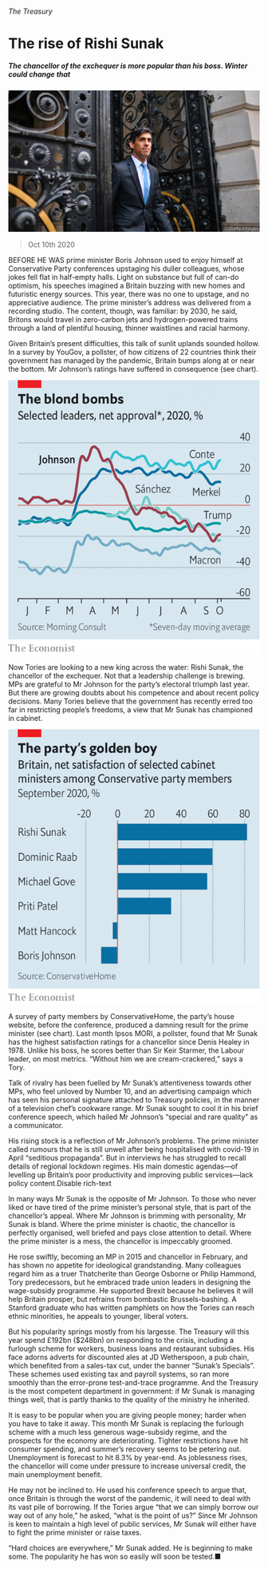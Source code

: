 ###### The Treasury

# The rise of Rishi Sunak 

##### The chancellor of the exchequer is more popular than his boss. Winter could change that 

![image](images/20201010_BRP001_0.jpg) 

> Oct 10th 2020 


BEFORE HE WAS prime minister Boris Johnson used to enjoy himself at Conservative Party conferences upstaging his duller colleagues, whose jokes fell flat in half-empty halls. Light on substance but full of can-do optimism, his speeches imagined a Britain buzzing with new homes and futuristic energy sources. This year, there was no one to upstage, and no appreciative audience. The prime minister’s address was delivered from a recording studio. The content, though, was familiar: by 2030, he said, Britons would travel in zero-carbon jets and hydrogen-powered trains through a land of plentiful housing, thinner waistlines and racial harmony.


Given Britain’s present difficulties, this talk of sunlit uplands sounded hollow. In a survey by YouGov, a pollster, of how citizens of 22 countries think their government has managed by the pandemic, Britain bumps along at or near the bottom. Mr Johnson’s ratings have suffered in consequence (see chart).

![image](images/20201010_BRC071.png) 



Now Tories are looking to a new king across the water: Rishi Sunak, the chancellor of the exchequer. Not that a leadership challenge is brewing. MPs are grateful to Mr Johnson for the party’s electoral triumph last year. But there are growing doubts about his competence and about recent policy decisions. Many Tories believe that the government has recently erred too far in restricting people’s freedoms, a view that Mr Sunak has championed in cabinet.


![image](images/20201010_BRC074.png) 



A survey of party members by ConservativeHome, the party’s house website, before the conference, produced a damning result for the prime minister (see chart). Last month Ipsos MORI, a pollster, found that Mr Sunak has the highest satisfaction ratings for a chancellor since Denis Healey in 1978. Unlike his boss, he scores better than Sir Keir Starmer, the Labour leader, on most metrics. “Without him we are cream-crackered,” says a Tory.


Talk of rivalry has been fuelled by Mr Sunak’s attentiveness towards other MPs, who feel unloved by Number 10, and an advertising campaign which has seen his personal signature attached to Treasury policies, in the manner of a television chef’s cookware range. Mr Sunak sought to cool it in his brief conference speech, which hailed Mr Johnson’s “special and rare quality” as a communicator.


His rising stock is a reflection of Mr Johnson’s problems. The prime minister called rumours that he is still unwell after being hospitalised with covid-19 in April “seditious propaganda”. But in interviews he has struggled to recall details of regional lockdown regimes. His main domestic agendas—of levelling up Britain’s poor productivity and improving public services—lack policy content.Disable rich-text


In many ways Mr Sunak is the opposite of Mr Johnson. To those who never liked or have tired of the prime minister’s personal style, that is part of the chancellor’s appeal. Where Mr Johnson is brimming with personality, Mr Sunak is bland. Where the prime minister is chaotic, the chancellor is perfectly organised, well briefed and pays close attention to detail. Where the prime minister is a mess, the chancellor is impeccably groomed.


He rose swiftly, becoming an MP in 2015 and chancellor in February, and has shown no appetite for ideological grandstanding. Many colleagues regard him as a truer Thatcherite than George Osborne or Philip Hammond, Tory predecessors, but he embraced trade union leaders in designing the wage-subsidy programme. He supported Brexit because he believes it will help Britain prosper, but refrains from bombastic Brussels-bashing. A Stanford graduate who has written pamphlets on how the Tories can reach ethnic minorities, he appeals to younger, liberal voters.


But his popularity springs mostly from his largesse. The Treasury will this year spend £192bn ($248bn) on responding to the crisis, including a furlough scheme for workers, business loans and restaurant subsidies. His face adorns adverts for discounted ales at JD Wetherspoon, a pub chain, which benefited from a sales-tax cut, under the banner “Sunak’s Specials”. These schemes used existing tax and payroll systems, so ran more smoothly than the error-prone test-and-trace programme. And the Treasury is the most competent department in government: if Mr Sunak is managing things well, that is partly thanks to the quality of the ministry he inherited.


It is easy to be popular when you are giving people money; harder when you have to take it away. This month Mr Sunak is replacing the furlough scheme with a much less generous wage-subsidy regime, and the prospects for the economy are deteriorating. Tighter restrictions have hit consumer spending, and summer’s recovery seems to be petering out. Unemployment is forecast to hit 8.3% by year-end. As joblessness rises, the chancellor will come under pressure to increase universal credit, the main unemployment benefit.


He may not be inclined to. He used his conference speech to argue that, once Britain is through the worst of the pandemic, it will need to deal with its vast pile of borrowing. If the Tories argue “that we can simply borrow our way out of any hole,” he asked, “what is the point of us?” Since Mr Johnson is keen to maintain a high level of public services, Mr Sunak will either have to fight the prime minister or raise taxes.


“Hard choices are everywhere,” Mr Sunak added. He is beginning to make some. The popularity he has won so easily will soon be tested.■


